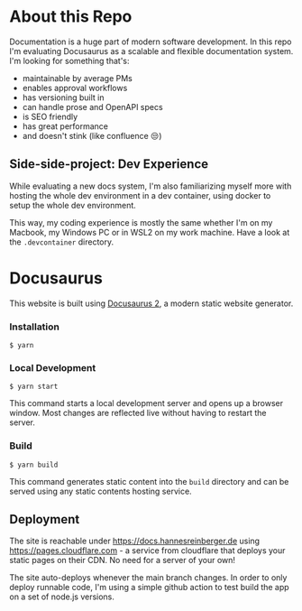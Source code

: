 # About this Repo

Documentation is a huge part of modern software development. In this repo I'm evaluating Docusaurus as a scalable and flexible documentation system. I'm looking for something that's:

- maintainable by average PMs
- enables approval workflows
- has versioning built in
- can handle prose and OpenAPI specs
- is SEO friendly
- has great performance
- and doesn't stink (like confluence 😒)

## Side-side-project: Dev Experience

While evaluating a new docs system, I'm also familiarizing myself more with hosting the whole dev environment in a dev container, using docker to setup the whole dev environment. 

This way, my coding experience is mostly the same whether I'm on my Macbook, my Windows PC or in WSL2 on my work machine. Have a look at the `.devcontainer` directory.

# Docusaurus

This website is built using [Docusaurus 2](https://docusaurus.io/), a modern static website generator.

### Installation

```
$ yarn
```

### Local Development

```
$ yarn start
```

This command starts a local development server and opens up a browser window. Most changes are reflected live without having to restart the server.

### Build

```
$ yarn build
```

This command generates static content into the `build` directory and can be served using any static contents hosting service.

## Deployment

The site is reachable under https://docs.hannesreinberger.de using https://pages.cloudflare.com - a service from cloudflare that deploys your static pages on their CDN. No need for a server of your own!

The site auto-deploys whenever the main branch changes. In order to only deploy runnable code, I'm using a simple github action to test build the app on a set of node.js versions.